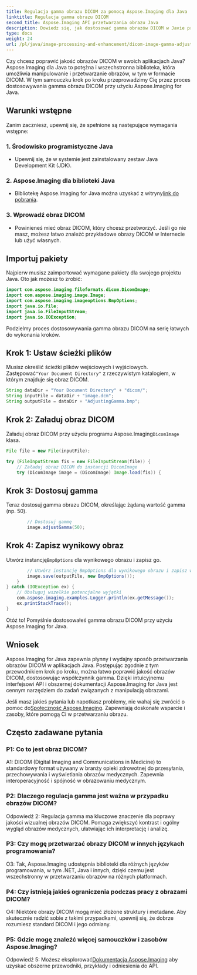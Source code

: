 ```yaml
---
title: Regulacja gamma obrazu DICOM za pomocą Aspose.Imaging dla Java
linktitle: Regulacja gamma obrazu DICOM
second_title: Aspose.Imaging API przetwarzania obrazu Java
description: Dowiedz się, jak dostosować gamma obrazów DICOM w Javie przy użyciu Aspose.Imaging for Java. Popraw jakość obrazu medycznego za pomocą prostych kroków.
type: docs
weight: 24
url: /pl/java/image-processing-and-enhancement/dicom-image-gamma-adjustment/
---
```

Czy chcesz poprawić jakość obrazów DICOM w swoich aplikacjach Java? Aspose.Imaging dla Java to potężna i wszechstronna biblioteka, która umożliwia manipulowanie i przetwarzanie obrazów, w tym w formacie DICOM. W tym samouczku krok po kroku przeprowadzimy Cię przez proces dostosowywania gamma obrazu DICOM przy użyciu Aspose.Imaging for Java. 

## Warunki wstępne

Zanim zaczniesz, upewnij się, że spełnione są następujące wymagania wstępne:

### 1. Środowisko programistyczne Java
- Upewnij się, że w systemie jest zainstalowany zestaw Java Development Kit (JDK).

### 2. Aspose.Imaging dla biblioteki Java
-  Bibliotekę Aspose.Imaging for Java można uzyskać z witryny[link do pobrania](https://releases.aspose.com/imaging/java/).

### 3. Wprowadź obraz DICOM
- Powinieneś mieć obraz DICOM, który chcesz przetworzyć. Jeśli go nie masz, możesz łatwo znaleźć przykładowe obrazy DICOM w Internecie lub użyć własnych.

## Importuj pakiety

Najpierw musisz zaimportować wymagane pakiety dla swojego projektu Java. Oto jak możesz to zrobić:

```java
import com.aspose.imaging.fileformats.dicom.DicomImage;
import com.aspose.imaging.image.Image;
import com.aspose.imaging.imageoptions.BmpOptions;
import java.io.File;
import java.io.FileInputStream;
import java.io.IOException;
```

Podzielmy proces dostosowywania gamma obrazu DICOM na serię łatwych do wykonania kroków.

## Krok 1: Ustaw ścieżki plików

Musisz określić ścieżki plików wejściowych i wyjściowych. Zastępować`"Your Document Directory"` z rzeczywistym katalogiem, w którym znajduje się obraz DICOM.

```java
String dataDir = "Your Document Directory" + "dicom/";
String inputFile = dataDir + "image.dcm";
String outputFile = dataDir + "AdjustingGamma.bmp";
```

## Krok 2: Załaduj obraz DICOM

 Załaduj obraz DICOM przy użyciu programu Aspose.Imaging`DicomImage` klasa.

```java
File file = new File(inputFile);

try (FileInputStream fis = new FileInputStream(file)) {
    // Załaduj obraz DICOM do instancji DicomImage
    try (DicomImage image = (DicomImage) Image.load(fis)) {
```

## Krok 3: Dostosuj gamma

Teraz dostosuj gamma obrazu DICOM, określając żądaną wartość gamma (np. 50).

```java
        // Dostosuj gammę
        image.adjustGamma(50);
```

## Krok 4: Zapisz wynikowy obraz

 Utwórz instancję`BmpOptions` dla wynikowego obrazu i zapisz go.

```java
        // Utwórz instancję BmpOptions dla wynikowego obrazu i zapisz wynikowy obraz
        image.save(outputFile, new BmpOptions());
    }
} catch (IOException ex) {
    // Obsługuj wszelkie potencjalne wyjątki
    com.aspose.imaging.examples.Logger.println(ex.getMessage());
    ex.printStackTrace();
}
```

Otóż to! Pomyślnie dostosowałeś gamma obrazu DICOM przy użyciu Aspose.Imaging for Java.

## Wniosek

Aspose.Imaging for Java zapewnia płynny i wydajny sposób przetwarzania obrazów DICOM w aplikacjach Java. Postępując zgodnie z tym przewodnikiem krok po kroku, można łatwo poprawić jakość obrazów DICOM, dostosowując współczynnik gamma. Dzięki intuicyjnemu interfejsowi API i obszernej dokumentacji Aspose.Imaging for Java jest cennym narzędziem do zadań związanych z manipulacją obrazami.

 Jeśli masz jakieś pytania lub napotkasz problemy, nie wahaj się zwrócić o pomoc do[Społeczność Aspose.Imaging](https://forum.aspose.com/). Zapewniają doskonałe wsparcie i zasoby, które pomogą Ci w przetwarzaniu obrazu.

## Często zadawane pytania

### P1: Co to jest obraz DICOM?

A1: DICOM (Digital Imaging and Communications in Medicine) to standardowy format używany w branży opieki zdrowotnej do przesyłania, przechowywania i wyświetlania obrazów medycznych. Zapewnia interoperacyjność i spójność w obrazowaniu medycznym.

### P2: Dlaczego regulacja gamma jest ważna w przypadku obrazów DICOM?

Odpowiedź 2: Regulacja gamma ma kluczowe znaczenie dla poprawy jakości wizualnej obrazów DICOM. Pomaga zwiększyć kontrast i ogólny wygląd obrazów medycznych, ułatwiając ich interpretację i analizę.

### P3: Czy mogę przetwarzać obrazy DICOM w innych językach programowania?

O3: Tak, Aspose.Imaging udostępnia biblioteki dla różnych języków programowania, w tym .NET, Java i innych, dzięki czemu jest wszechstronny w przetwarzaniu obrazów na różnych platformach.

### P4: Czy istnieją jakieś ograniczenia podczas pracy z obrazami DICOM?

O4: Niektóre obrazy DICOM mogą mieć złożone struktury i metadane. Aby skutecznie radzić sobie z takimi przypadkami, upewnij się, że dobrze rozumiesz standard DICOM i jego odmiany.

### P5: Gdzie mogę znaleźć więcej samouczków i zasobów Aspose.Imaging?

 Odpowiedź 5: Możesz eksplorować[Dokumentacja Aspose.Imaging](https://reference.aspose.com/imaging/java/) aby uzyskać obszerne przewodniki, przykłady i odniesienia do API.